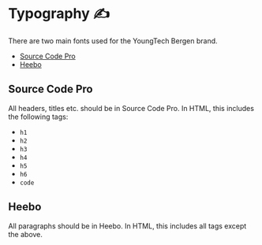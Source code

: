 # Typography ✍️

There are two main fonts used for the YoungTech Bergen brand.

- [Source Code Pro](https://fonts.google.com/specimen/Source+Code+Pro)
- [Heebo](https://fonts.google.com/specimen/Heebo)

## Source Code Pro

All headers, titles etc. should be in Source Code Pro. In HTML, this includes the following tags:

- `h1`
- `h2`
- `h3`
- `h4`
- `h5`
- `h6`
- `code`

## Heebo

All paragraphs should be in Heebo. In HTML, this includes all tags except the above.
